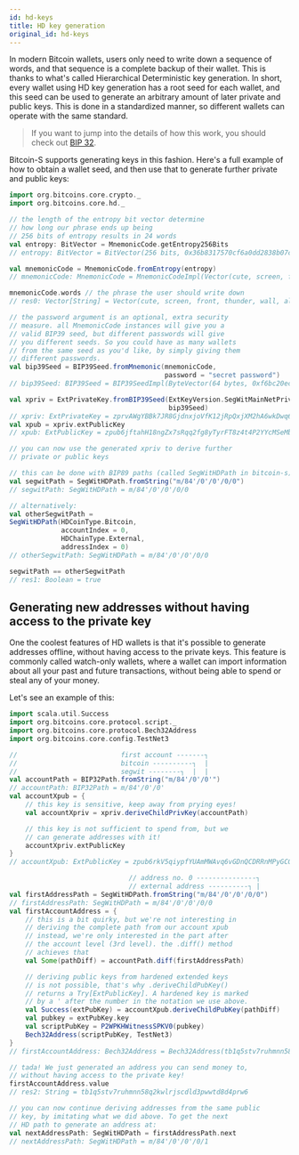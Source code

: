 ```yaml
---
id: hd-keys
title: HD key generation
original_id: hd-keys
---
```


In modern Bitcoin wallets, users only need to write down
a sequence of words, and that sequence is a complete backup
of their wallet. This is thanks to what's called Hierarchical
Deterministic key generation. In short, every wallet using HD
key generation has a root seed for each wallet, and this
seed can be used to generate an arbitrary amount of later
private and public keys. This is done in a standardized manner,
so different wallets can operate with the same standard.

> If you want to jump into the details of how this work,
> you should check out
> [BIP 32](https://github.com/bitcoin/bips/blob/master/bip-0032.mediawiki).

Bitcoin-S supports generating keys in this fashion. Here's a
full example of how to obtain a wallet seed, and then
use that to generate further private and public keys:

```scala
import org.bitcoins.core.crypto._
import org.bitcoins.core.hd._

// the length of the entropy bit vector determine
// how long our phrase ends up being
// 256 bits of entropy results in 24 words
val entropy: BitVector = MnemonicCode.getEntropy256Bits
// entropy: BitVector = BitVector(256 bits, 0x36b8317570cf6a0dd2838b07cb02be971c82b996d44b987530c506f2c8fef6fd)

val mnemonicCode = MnemonicCode.fromEntropy(entropy)
// mnemonicCode: MnemonicCode = MnemonicCodeImpl(Vector(cute, screen, front, thunder, wall, alone, energy, imitate, amazing, fix, quick, comfort, sight, fresh, forget, maximum, observe, praise, course, assume, clutch, legal, swim, pink))

mnemonicCode.words // the phrase the user should write down
// res0: Vector[String] = Vector(cute, screen, front, thunder, wall, alone, energy, imitate, amazing, fix, quick, comfort, sight, fresh, forget, maximum, observe, praise, course, assume, clutch, legal, swim, pink) // the phrase the user should write down

// the password argument is an optional, extra security
// measure. all MnemonicCode instances will give you a
// valid BIP39 seed, but different passwords will give
// you different seeds. So you could have as many wallets
// from the same seed as you'd like, by simply giving them
// different passwords.
val bip39Seed = BIP39Seed.fromMnemonic(mnemonicCode,
                                       password = "secret password")
// bip39Seed: BIP39Seed = BIP39SeedImpl(ByteVector(64 bytes, 0xf6bc20ecba293c86f6c5672ebda54b5eed4f718333ea89de7a782385d61b42b39b15751adbe3247f5baebdcaf57e60ca3eb8b1845cd61166d6b37b21cf7ad8cb))

val xpriv = ExtPrivateKey.fromBIP39Seed(ExtKeyVersion.SegWitMainNetPriv,
                                        bip39Seed)
// xpriv: ExtPrivateKey = zprvAWgYBBk7JR8GjdnxjoVfK12jRpQxjXM2hA6wkDwq624VkBcGsgprix1DtgtDMwtmahSBmfypGafJNFxLvjpMkKmH2nVq1cM4ddoFYkuRmhA
val xpub = xpriv.extPublicKey
// xpub: ExtPublicKey = zpub6jftahH18ngZx7sRqq2fg8yTyrFT8z4t4P2YYcMSeMbUcywRRE97GkKhjzA4s36tsp3ijNCSchMfUcrFTGWbCPzteku1CjmHmDqET8FeGSa

// you can now use the generated xpriv to derive further
// private or public keys

// this can be done with BIP89 paths (called SegWitHDPath in bitcoin-s)
val segwitPath = SegWitHDPath.fromString("m/84'/0'/0'/0/0")
// segwitPath: SegWitHDPath = m/84'/0'/0'/0/0

// alternatively:
val otherSegwitPath =
SegWitHDPath(HDCoinType.Bitcoin,
             accountIndex = 0,
             HDChainType.External,
             addressIndex = 0)
// otherSegwitPath: SegWitHDPath = m/84'/0'/0'/0/0

segwitPath == otherSegwitPath
// res1: Boolean = true
```

## Generating new addresses without having access to the private key

One the coolest features of HD wallets is that it's possible
to generate addresses offline, without having access to the
private keys. This feature is commonly called watch-only
wallets, where a wallet can import information about all
your past and future transactions, without being able to
spend or steal any of your money.

Let's see an example of this:

```scala
import scala.util.Success
import org.bitcoins.core.protocol.script._
import org.bitcoins.core.protocol.Bech32Address
import org.bitcoins.core.config.TestNet3

//                          first account -------┐
//                          bitcoin ----------┐  |
//                          segwit --------┐  |  |
val accountPath = BIP32Path.fromString("m/84'/0'/0'")
// accountPath: BIP32Path = m/84'/0'/0'
val accountXpub = {
    // this key is sensitive, keep away from prying eyes!
    val accountXpriv = xpriv.deriveChildPrivKey(accountPath)

    // this key is not sufficient to spend from, but we
    // can generate addresses with it!
    accountXpriv.extPublicKey
}
// accountXpub: ExtPublicKey = zpub6rkV5qiypfYUAmMWAvq6vGDnQCDRRnMPyGCG24YJKhAtCW87eicxGEoVu62CC8ZRkEsFYTZr4cSNDnoD7z7nuW2i8yGTTFsZTZB3ePRJHR8

                              // address no. 0 ---------------┐
                              // external address ----------┐ |
val firstAddressPath = SegWitHDPath.fromString("m/84'/0'/0'/0/0")
// firstAddressPath: SegWitHDPath = m/84'/0'/0'/0/0
val firstAccountAddress = {
    // this is a bit quirky, but we're not interesting in
    // deriving the complete path from our account xpub
    // instead, we're only interested in the part after
    // the account level (3rd level). the .diff() method
    // achieves that
    val Some(pathDiff) = accountPath.diff(firstAddressPath)

    // deriving public keys from hardened extended keys
    // is not possible, that's why .deriveChildPubKey()
    // returns a Try[ExtPublicKey]. A hardened key is marked
    // by a ' after the number in the notation we use above.
    val Success(extPubKey) = accountXpub.deriveChildPubKey(pathDiff)
    val pubkey = extPubKey.key
    val scriptPubKey = P2WPKHWitnessSPKV0(pubkey)
    Bech32Address(scriptPubKey, TestNet3)
}
// firstAccountAddress: Bech32Address = Bech32Address(tb1q5stv7ruhmnn58q2kwlrjscdld3pwwtd8d4prw6)

// tada! We just generated an address you can send money to,
// without having access to the private key!
firstAccountAddress.value
// res2: String = tb1q5stv7ruhmnn58q2kwlrjscdld3pwwtd8d4prw6

// you can now continue deriving addresses from the same public
// key, by imitating what we did above. To get the next
// HD path to generate an address at:
val nextAddressPath: SegWitHDPath = firstAddressPath.next
// nextAddressPath: SegWitHDPath = m/84'/0'/0'/0/1
```

